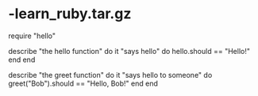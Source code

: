 # -learn_ruby.tar.gz
require "hello"

describe "the hello function" do
  it "says hello" do
    hello.should == "Hello!"
  end
end

describe "the greet function" do
  it "says hello to someone" do
    greet("Bob").should == "Hello, Bob!"
  end
end
